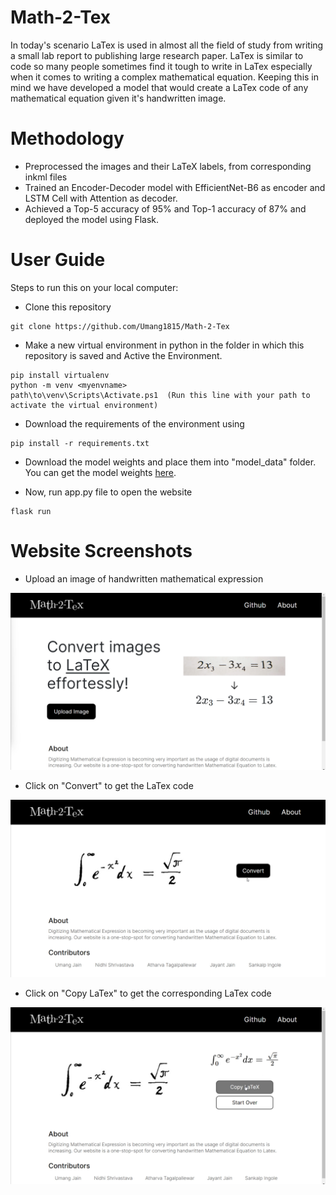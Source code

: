 # Math-2-Tex

In today's scenario LaTex is used in almost all the field of study from writing a small lab report to publishing large research paper. LaTex is similar to code so many people sometimes find it tough to write in LaTex especially when it comes to writing a complex mathematical equation. Keeping this in mind we have developed a model that would create a LaTex code of any mathematical equation given it's handwritten image.

#  Methodology

- Preprocessed the images and their LaTeX labels, from corresponding inkml files
- Trained an Encoder-Decoder model with EfficientNet-B6 as encoder and LSTM Cell with Attention as decoder. 
- Achieved a Top-5 accuracy of 95% and Top-1 accuracy of 87% and deployed the model using Flask.

# User Guide

Steps to run this on your local computer:

- Clone this repository
```
git clone https://github.com/Umang1815/Math-2-Tex
```

- Make a new virtual environment in python in the folder in which this repository is saved and Active the Environment.
```
pip install virtualenv
python -m venv <myenvname> 
path\to\venv\Scripts\Activate.ps1  (Run this line with your path to activate the virtual environment)
```
- Download the requirements of the environment using 
```
pip install -r requirements.txt
```
- Download the model weights and place them into "model_data" folder. You can get the model weights [here](https://drive.google.com/drive/folders/1t7p0JlcxDTcNWR1Gu4SZnOo9RNmXEEBI?usp=sharing).

- Now, run app.py file to open the website
```
flask run
```
# Website Screenshots

- Upload an image of handwritten mathematical expression

![Upload](https://github.com/Umang1815/Math-2-Tex/blob/main/Upload.png)

- Click on "Convert" to get the LaTex code

![Convert](https://github.com/Umang1815/Math-2-Tex/blob/main/Convert.png)

- Click on "Copy LaTex" to get the corresponding LaTex code

![Output](https://github.com/Umang1815/Math-2-Tex/blob/main/Output2.png)

 
